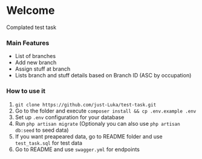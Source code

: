 # Welcome

Complated test task

### Main Features

 - List of branches
 - Add new branch
 - Assign stuff at branch
 - Lists branch and stuff details based on Branch ID (ASC by occupation)

### How to use it

1. `git clone https://github.com/just-Luka/test-task.git`
2. Go to the folder and execute `composer install && cp .env.example .env`
3. Set up `.env` configuration for your database
4. Run `php artisan migrate` (Optionaly you can also use `php artisan db:seed` to seed data)
5. If you want preapeared data, go to README folder and use `test_task.sql` for test data
6. Go to README and use `swagger.yml` for endpoints
